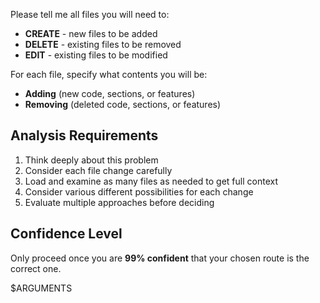 Please tell me all files you will need to:

- **CREATE** - new files to be added
- **DELETE** - existing files to be removed
- **EDIT** - existing files to be modified

For each file, specify what contents you will be:
- **Adding** (new code, sections, or features)
- **Removing** (deleted code, sections, or features)

## Analysis Requirements
1. Think deeply about this problem
2. Consider each file change carefully
3. Load and examine as many files as needed to get full context
4. Consider various different possibilities for each change
5. Evaluate multiple approaches before deciding

## Confidence Level
Only proceed once you are **99% confident** that your chosen route is the correct one.

$ARGUMENTS